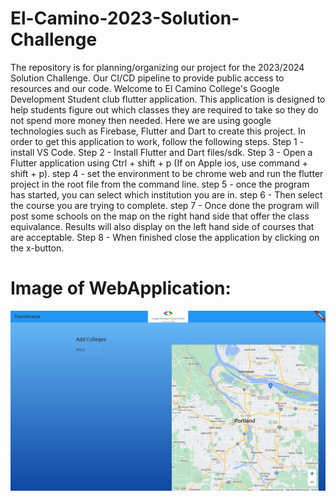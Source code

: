 # El-Camino-2023-Solution-Challenge
The repository is for planning/organizing our project for the 2023/2024 Solution Challenge. Our CI/CD pipeline to provide public access to resources and our code.
  Welcome to El Camino College's Google Development Student club flutter application. This application is designed to help students figure out which classes they are required to take so they do not spend more money then needed. Here we are using google technologies such as Firebase, Flutter and Dart to create this project. In order to get this application to work, follow the following steps.
Step 1 - install VS Code.
Step 2 - Install Flutter and Dart files/sdk.
Step 3 - Open a Flutter application using Ctrl + shift + p (If on Apple ios, use command + shift + p).
step 4 - set the environment to be chrome web and run the flutter project in the root file from the command line.
step 5 - once the program has started, you can select which institution you are in.
step 6 - Then select the course you are trying to complete.
step 7 - Once done the program will post some schools on the map on the right hand side that offer the class equivalance. Results will also display on the left hand side of courses that are acceptable.
Step 8 - When finished close the application by clicking on the x-button.


# Image of WebApplication:
![Image of the web application and what it looks like](/assets/ImageofWebApplication.png)
